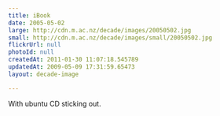 ```yaml
---
title: iBook
date: 2005-05-02
large: http://cdn.m.ac.nz/decade/images/20050502.jpg
small: http://cdn.m.ac.nz/decade/images/small/20050502.jpg
flickrUrl: null
photoId: null
createdAt: 2011-01-30 11:07:18.545789
updatedAt: 2009-05-09 17:31:59.65473
layout: decade-image

---
```

With ubuntu CD sticking out.
